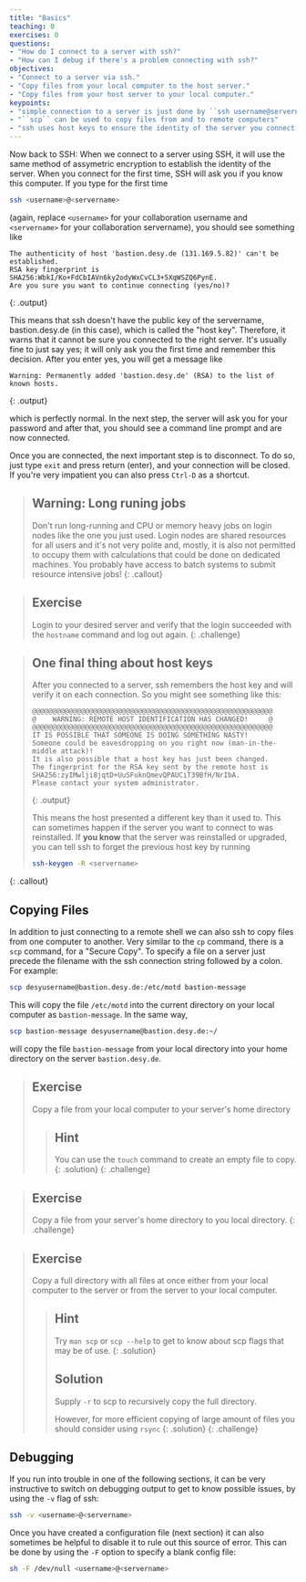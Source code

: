 ```yaml
---
title: "Basics"
teaching: 0
exercises: 0
questions:
- "How do I connect to a server with ssh?"
- "How can I debug if there's a problem connecting with ssh?"
objectives:
- "Connect to a server via ssh."
- "Copy files from your local computer to the host server."
- "Copy files from your host server to your local computer."
keypoints:
- "simple connection to a server is just done by ``ssh username@servername``"
- "``scp`` can be used to copy files from and to remote computers"
- "ssh uses host keys to ensure the identity of the server you connect to"
---
```

Now back to SSH: When we connect to a server using SSH, it will use the same
method of assymetric encryption to establish the identity of the server. When you connect for the
first time, SSH will ask you if you know this computer. If you type for the first time

```bash
ssh <username>@<servername>
```

(again, replace ``<username>`` for your collaboration username and ``<servername>`` for your collaboration servername), you
should see something like

~~~
The authenticity of host 'bastion.desy.de (131.169.5.82)' can't be established.
RSA key fingerprint is SHA256:WbkI/Ko+FdCbIAVn6ky2odyWxCvCL3+5XqWSZQ6PynE.
Are you sure you want to continue connecting (yes/no)?
~~~
{: .output}

This means that ssh doesn't have the public key of the servername, bastion.desy.de (in this case), which is
called the "host key". Therefore, it warns that it cannot be sure you connected to the right server. It's
usually fine to just say yes; it will only ask you the first time and remember
this decision. After you enter yes, you will get a message like


~~~
Warning: Permanently added 'bastion.desy.de' (RSA) to the list of known hosts.
~~~
{: .output}

which is perfectly normal. In the next step, the server will ask you for your
password and after that, you should see a command line prompt and are
now connected.

Once you are connected, the next important step is to disconnect. To do so, just type
``exit`` and press return (enter), and your connection will be closed. If you're very
impatient you can also press ``Ctrl-D`` as a shortcut.

> ## Warning: Long runing jobs
> Don't run long-running and CPU or memory heavy jobs on login nodes like
> the one you just used.
> Login nodes are shared
> resources for all users and it's not very polite and, mostly, it is also not
> permitted to occupy them with calculations that could be done on dedicated
> machines.
> You probably have access to batch systems to submit resource intensive jobs!
{: .callout}

> ## Exercise
> Login to your desired server and verify that the login succeeded with the
> ``hostname`` command and log out again.
{: .challenge}

> ## One final thing about host keys
> After you connected to a server, ssh
> remembers the host key and will verify it on each connection. So you might
> see something like this:
>
> ~~~
> @@@@@@@@@@@@@@@@@@@@@@@@@@@@@@@@@@@@@@@@@@@@@@@@@@@@@@@@@@@
> @    WARNING: REMOTE HOST IDENTIFICATION HAS CHANGED!     @
> @@@@@@@@@@@@@@@@@@@@@@@@@@@@@@@@@@@@@@@@@@@@@@@@@@@@@@@@@@@
> IT IS POSSIBLE THAT SOMEONE IS DOING SOMETHING NASTY!
> Someone could be eavesdropping on you right now (man-in-the-middle attack)!
> It is also possible that a host key has just been changed.
> The fingerprint for the RSA key sent by the remote host is
> SHA256:zyIMwlji8jqtD+UuSFuknQmevQPAUCiT39BfH/NrIbA.
> Please contact your system administrator.
> ~~~
> {: .output}
>
> This means the host presented a different key than it used to. This can
> sometimes happen if the server you want to connect to was reinstalled. If
> **you know** that the server was reinstalled or upgraded, you can tell ssh to
> forget the previous host key by running
> ```bash
> ssh-keygen -R <servername>
> ```
{: .callout}


## Copying Files

In addition to just connecting to a remote shell we can also ssh to copy files
from one computer to another. Very similar to the ``cp`` command, there is a
``scp`` command, for a "Secure Copy". To specify a file on a server just precede
the filename with the ssh connection string followed by a colon. For example:

```bash
scp desyusername@bastion.desy.de:/etc/motd bastion-message
```

This will copy the file ``/etc/motd`` into the current directory on your local computer as ``bastion-message``. In the same way,

```bash
scp bastion-message desyusername@bastion.desy.de:~/
```

will copy the file ``bastion-message`` from your local directory into your home
directory on the server ``bastion.desy.de``.


> ## Exercise
> Copy a file from your local computer to your server's home directory
> > ## Hint
> > You can use the ``touch`` command to create an empty file to copy.
> {: .solution}
{: .challenge}

> ## Exercise
> Copy a file from your server's home directory to you local
> directory.
{: .challenge}

> ## Exercise
> Copy a full directory with all files at once either from your local computer to the server or from the server to your local computer.
> > ## Hint
> > Try `man scp` or `scp --help` to get to know about scp flags that may be of use.
> {: .solution}
> > ## Solution
> > Supply ``-r`` to scp to recursively copy the full directory.
> >
> > However, for more efficient copying of large amount of files you should consider
> > using ``rsync``
> {: .solution}
{: .challenge}

## Debugging


If you run into trouble in one of the following sections, it can be very
instructive to switch on debugging output to get to know possible issues, by using the ``-v`` flag of ssh:

```bash
ssh -v <username>@<servername>
```

Once you have created a configuration file (next section) it can also sometimes
be helpful to disable it to rule out this source of error. This can be done
by using the `-F` option to specify a blank config file:

```bash
sh -F /dev/null <username>@<servername>
```
